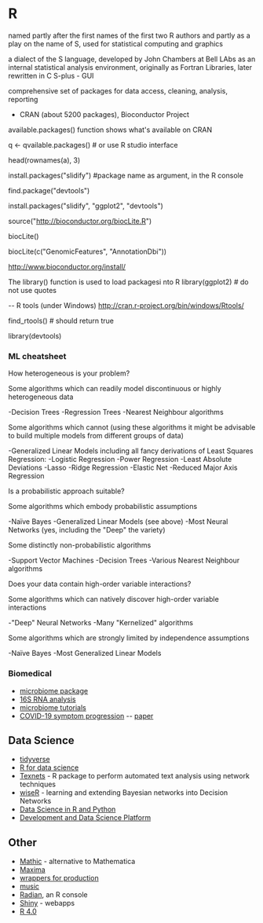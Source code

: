 R
=
named partly after the first names of the first two R authors and partly as a play on the 
name of S, used for statistical computing and graphics

a dialect of the S language, developed by John Chambers at Bell LAbs as an internal 
statistical analysis environment, originally as Fortran Libraries, later rewritten in C
S-plus - GUI

comprehensive set of packages for data access, cleaning, analysis, reporting
 - CRAN (about 5200 packages), Bioconductor Project

available.packages() function shows what's available on CRAN

q <- qvailable.packages()  # or use R studio interface

head(rownames(a), 3)

install.packages("slidify")  #package name as argument, in the R console

find.package("devtools")

install.packages("slidify", "ggplot2", "devtools") 


source("http://bioconductor.org/biocLite.R")

biocLite()

biocLite(c("GenomicFeatures", "AnnotationDbi"))

http://www.bioconductor.org/install/

The library() function is used to load packagesi nto R
library(ggplot2)  # do not use quotes

-- R tools (under Windows)
http://cran.r-project.org/bin/windows/Rtools/

find_rtools()  # should return true

library(devtools)


### ML cheatsheet

How heterogeneous is your problem?

Some algorithms which can readily model discontinuous or highly heterogeneous data

-Decision Trees
-Regression Trees
-Nearest Neighbour algorithms 

Some algorithms which cannot (using these algorithms it might be advisable to build multiple models from different groups of data)

-Generalized Linear Models including all fancy derivations of Least Squares Regression:
-Logistic Regression
-Power Regression
-Least Absolute Deviations
-Lasso
-Ridge Regression
-Elastic Net
-Reduced Major Axis Regression

Is a probabilistic approach suitable?

Some algorithms which embody probabilistic assumptions

-Naïve Bayes
-Generalized Linear Models (see above)
-Most Neural Networks (yes, including the "Deep" the variety)

Some distinctly non-probabilistic algorithms

-Support Vector Machines
-Decision Trees
-Various Nearest Neighbour algorithms

Does your data contain high-order variable interactions?

Some algorithms which can natively discover high-order variable interactions

-"Deep" Neural Networks
-Many "Kernelized" algorithms

Some algorithms which are strongly limited by independence assumptions

-Naïve Bayes
-Most Generalized Linear Models

### Biomedical

+ [microbiome package](http://microbiome.github.io/microbiome/)
+ [16S RNA analysis]([https://github.com/microsud/Tools-Microbiome-Analysis])
+ [microbiome tutorials](https://microbiome.github.io/tutorials/)
+ [COVID-19 symptom progression](https://github.com/j-larsen/Stochastic_Progression_of_COVID-19_Symptoms) -- [paper](https://www.ncbi.nlm.nih.gov/pmc/articles/PMC7438535/)

## Data Science
+ [tidyverse](https://www.tidyverse.org/)
+ [R for data science](http://r4ds.had.co.nz/)
+ [Texnets](https://github.com/cbail/textnets) - R package to perform automated text analysis using network techniques
+ [wiseR](https://github.com/SAFE-ICU/wiseR) - learning and extending Bayesian networks into Decision Networks
+ [Data Science in R and Python](https://www.anotherbookondatascience.com/)
+ [Development and Data Science Platform](https://github.com/WLOGSolutions/RSuite)

## Other

+ [Mathic](https://mathics.github.io/) - alternative to Mathematica
+ [Maxima](http://maxima.sourceforge.net/)
+ [wrappers for production](https://www.rplumber.io/)
+ [music](https://flujoo.github.io/en/generate-accompaniment-progression/)
+ [Radian](https://github.com/randy3k/radian), an R console
+ [Shiny](https://shiny.rstudio.com/) - webapps
+ [R 4.0](https://stat.ethz.ch/pipermail/r-announce/2020/000653.html)
